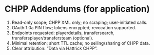 # CHPP Addendums (for application)

1) Read-only scope; CHPP XML only; no scraping; user-initiated calls.
2) OAuth 1.0a PIN flow; tokens encrypted; revocation supported.
3) Endpoints requested: playerdetails, transfersearch, transfersplayer/transfersteam (optional).
4) Minimal retention; short TTL cache; no selling/sharing of CHPP data.
5) Clear attribution: “Data via Hattrick CHPP”.
